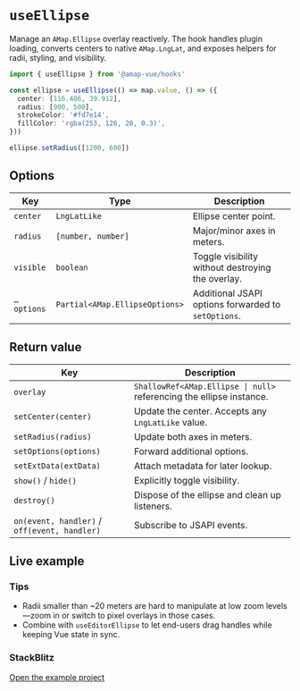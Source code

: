 # `useEllipse`

Manage an `AMap.Ellipse` overlay reactively. The hook handles plugin loading, converts centers to native `AMap.LngLat`, and exposes helpers for radii, styling, and visibility.

```ts
import { useEllipse } from '@amap-vue/hooks'

const ellipse = useEllipse(() => map.value, () => ({
  center: [116.406, 39.912],
  radius: [900, 500],
  strokeColor: '#fd7e14',
  fillColor: 'rgba(253, 126, 20, 0.3)',
}))

ellipse.setRadius([1200, 600])
```

## Options

| Key | Type | Description |
| --- | --- | --- |
| `center` | `LngLatLike` | Ellipse center point. |
| `radius` | `[number, number]` | Major/minor axes in meters. |
| `visible` | `boolean` | Toggle visibility without destroying the overlay. |
| `…options` | `Partial<AMap.EllipseOptions>` | Additional JSAPI options forwarded to `setOptions`. |

## Return value

| Key | Description |
| --- | --- |
| `overlay` | `ShallowRef<AMap.Ellipse \| null>` referencing the ellipse instance. |
| `setCenter(center)` | Update the center. Accepts any `LngLatLike` value. |
| `setRadius(radius)` | Update both axes in meters. |
| `setOptions(options)` | Forward additional options. |
| `setExtData(extData)` | Attach metadata for later lookup. |
| `show()` / `hide()` | Explicitly toggle visibility. |
| `destroy()` | Dispose of the ellipse and clean up listeners. |
| `on(event, handler)` / `off(event, handler)` | Subscribe to JSAPI events. |

## Live example

<ClientOnly>
  <UseEllipseHookDemo />
</ClientOnly>

<script setup lang="ts">
import UseEllipseHookDemo from '../examples/hooks/UseEllipseHookDemo.vue'
</script>

### Tips

- Radii smaller than ~20 meters are hard to manipulate at low zoom levels—zoom in or switch to pixel overlays in those cases.
- Combine with `useEditorEllipse` to let end-users drag handles while keeping Vue state in sync.

### StackBlitz

[Open the example project](https://stackblitz.com/github/your-org/amap-vue-kit/tree/main/examples/basic)
